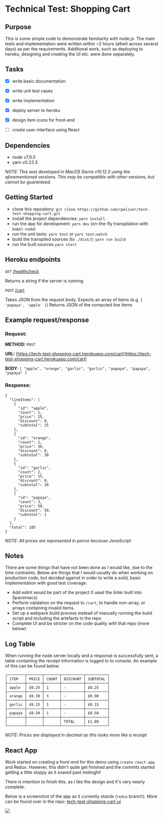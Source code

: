 # Technical Test: Shopping Cart

## Purpose
This is some simple code to demonstrate familiarity with node.js. The main tests and implementation were written within ~2 hours (albeit across several days) as per the requirements. Additional work, such as deploying to heroku, designing and creating the UI etc. were done separately. 
 
## Tasks
 - [x] write basic documentation
 - [x] write unit test cases
 - [x] write implementation
 - [x] deploy server to heroku
 - [x] design item icons for front-end
 - [ ] create user-interface using React


## Dependencies
- node v7.9.0
- yarn v0.23.3

*_NOTE:_ This was developed in MacOS Sierra v10.12.3 using the aforementioned versions. This may be compatible with other versions, but cannot be guaranteed.*


## Getting Started
- clone this repository: `git clone https://github.com/cpoliver/tech-test-shopping-cart.git`
- install the project dependencies: `yarn install`
- run the app for development: `yarn dev` (on-the-fly transpilation with `babel-node`)
- run the unit tests: `yarn test` or `yarn test:watch`
- build the transpiled sources (to `./dist/`): `yarn run build`
- run the built sources `yarn start`


## Heroku endpoints
`GET` [/healthcheck](https://tech-test-shopping-cart.herokuapp.com/healthcheck)

Returns a string if the server is running
   
   
`POST` [/cart](https://tech-test-shopping-cart.herokuapp.com/cart)

   Takes JSON from the request body. Expects an array of items (e.g. `[ 'papaya', 'apple' ]`)
   Returns JSON of the computed line items


## Example request/response

### Request:
**METHOD:** `POST`

**URL:** [https://tech-test-shopping-cart.herokuapp.com/cart](https://tech-test-shopping-cart.herokuapp.com/cart)

**BODY**: `[ "apple", "orange", "garlic", "garlic", "papaya", "papaya", "papaya" ]`


### Response:
```
{
  "lineItems": [
    {
      "id": "apple",
      "count": 1,
      "price": 25,
      "discount": 0,
      "subtotal": 25
    },
    {
      "id": "orange",
      "count": 1,
      "price": 30,
      "discount": 0,
      "subtotal": 30
    },
    {
      "id": "garlic",
      "count": 2,
      "price": 15,
      "discount": 0,
      "subtotal": 30
    },
    {
      "id": "papaya",
      "count": 3,
      "price": 50,
      "discount": 50,
      "subtotal": 1
    }
  ],
  "total": 185
}
```

*_NOTE:_ All prices are represented in pence because JavaScript*

## Notes
There are some things that have not been done as I would like, due to the time contraints. Below are things that I would usually do when working on production code, but decided against in order to write a solid, basic implementation with good test coverage.

 - Add eslint would be part of the project (I used the linter built into Spacemacs)
 - Perform validation on the request to `/cart`, to handle non-array, or arrays containing invalid items.
 - Set up a webpack build process instead of manually running the build script and including the artefacts in the repo
 - Complete UI and be stricter on the code quality with that repo (more below)


## Log Table
When running the node server locally and a response is successfully sent, a table containing the receipt information is logged to to console. An example of this can be found below.

```
┌────────┬───────┬───────┬──────────┬──────────┐
│ ITEM   │ PRICE │ COUNT │ DISCOUNT │ SUBTOTAL │
├────────┼───────┼───────┼──────────┼──────────┤
│ apple  │ £0.25 │ 1     │ -        │ £0.25    │
├────────┼───────┼───────┼──────────┼──────────┤
│ orange │ £0.30 │ 3     │ -        │ £0.90    │
├────────┼───────┼───────┼──────────┼──────────┤
│ garlic │ £0.15 │ 1     │ -        │ £0.15    │
├────────┼───────┼───────┼──────────┼──────────┤
│ papaya │ £0.50 │ 1     │ -        │ £0.50    │
├────────┼───────┼───────┼──────────┼──────────┤
│        │       │       │ TOTAL    │ £1.80    │
└────────┴───────┴───────┴──────────┴──────────┘
```

*_NOTE:_ Prices are displayed in decimal as this looks more like a receipt*


## React App
Work started on creating a front-end for this demo using `create-react-app` and Redux. However, this didn't quite get finished and the commits started getting a little sloppy as it soared past midnight!

There is intention to finish this, as I like the design and it's very nearly complete.

Below is a screenshot of the app as it currently stands (`redux` branch). More can be found over in the repo: [tech-test-shopping-cart-ui](https://github.com/cpoliver/tech-test-shopping-cart-ui )

![](http://i.imgur.com/pDvriry.png)

